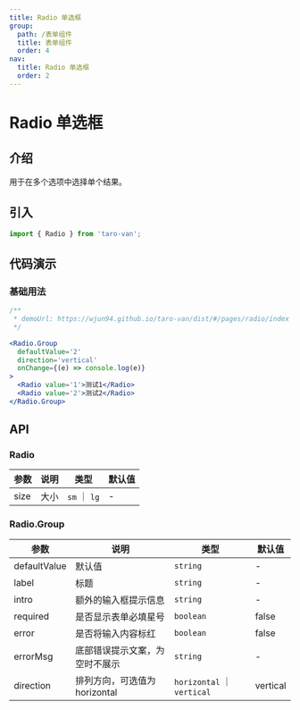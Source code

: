 ```yaml
---
title: Radio 单选框
group:
  path: /表单组件
  title: 表单组件
  order: 4
nav:
  title: Radio 单选框
  order: 2
---
```


# Radio 单选框

## 介绍

用于在多个选项中选择单个结果。

## 引入

```jsx | pure
import { Radio } from 'taro-van';
```

## 代码演示

### 基础用法

```jsx | iframe
/**
 * demoUrl: https://wjun94.github.io/taro-van/dist/#/pages/radio/index
 */

<Radio.Group
  defaultValue='2'
  direction='vertical'
  onChange={(e) => console.log(e)}
>
  <Radio value='1'>测试1</Radio>
  <Radio value='2'>测试2</Radio>
</Radio.Group>
```

## API

### Radio

| 参数 | 说明 | 类型         | 默认值 |
| ---- | ---- | ------------ | ------ |
| size | 大小 | `sm` ｜ `lg` | -      |

### Radio.Group

| 参数         | 说明                           | 类型                       | 默认值   |
| ------------ | ------------------------------ | -------------------------- | -------- |
| defaultValue | 默认值                         | `string`                   | -        |
| label        | 标题                           | `string`                   | -        |
| intro        | 额外的输入框提示信息           | `string`                   | -        |
| required     | 是否显示表单必填星号           | `boolean`                  | false    |
| error        | 是否将输入内容标红             | `boolean`                  | false    |
| errorMsg     | 底部错误提示文案，为空时不展示 | `string`                   | -        |
| direction    | 排列方向，可选值为 horizontal  | `horizontal` ｜ `vertical` | vertical |
